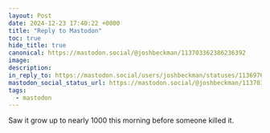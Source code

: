 ```yaml
---
layout: Post
date: 2024-12-23 17:40:22 +0000
title: "Reply to Mastodon"
toc: true
hide_title: true
canonical: https://mastodon.social/@joshbeckman/113703362386236392
image: 
description: 
in_reply_to: https://mastodon.social/users/joshbeckman/statuses/113697670105981335
mastodon_social_status_url: https://mastodon.social/@joshbeckman/113703362386236392
tags:
  - mastodon
---
```


<p>Saw it grow up to nearly 1000 this morning before someone killed it.</p>
